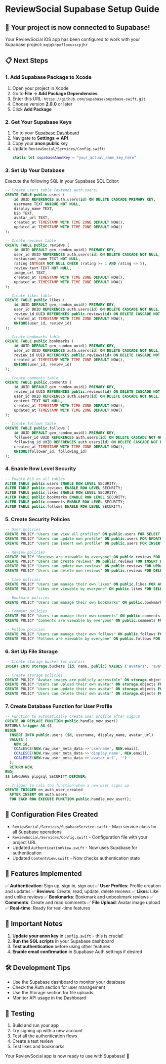# ReviewSocial Supabase Setup Guide

## 🚀 Your project is now connected to Supabase!

Your ReviewSocial iOS app has been configured to work with your Supabase project: `mqiqknpxfloxuxscpjhr`

## 📋 Next Steps

### 1. Add Supabase Package to Xcode

1. Open your project in Xcode
2. Go to **File → Add Package Dependencies**
3. Enter this URL: `https://github.com/supabase/supabase-swift.git`
4. Choose version **2.0.0** or later
5. Click **Add Package**

### 2. Get Your Supabase Keys

1. Go to your [Supabase Dashboard](https://app.supabase.com/project/mqiqknpxfloxuxscpjhr)
2. Navigate to **Settings → API**
3. Copy your **anon public** key
4. Update `ReviewSocial/Services/Config.swift`:
   ```swift
   static let supabaseAnonKey = "your_actual_anon_key_here"
   ```

### 3. Set Up Your Database

Execute the following SQL in your Supabase SQL Editor:

```sql
-- Create users table (extends auth.users)
CREATE TABLE public.users (
    id UUID REFERENCES auth.users(id) ON DELETE CASCADE PRIMARY KEY,
    username TEXT UNIQUE NOT NULL,
    display_name TEXT,
    bio TEXT,
    avatar_url TEXT,
    created_at TIMESTAMP WITH TIME ZONE DEFAULT NOW(),
    updated_at TIMESTAMP WITH TIME ZONE DEFAULT NOW()
);

-- Create reviews table
CREATE TABLE public.reviews (
    id UUID DEFAULT gen_random_uuid() PRIMARY KEY,
    user_id UUID REFERENCES auth.users(id) ON DELETE CASCADE NOT NULL,
    restaurant_name TEXT NOT NULL,
    rating INTEGER NOT NULL CHECK (rating >= 1 AND rating <= 5),
    review_text TEXT NOT NULL,
    image_url TEXT,
    created_at TIMESTAMP WITH TIME ZONE DEFAULT NOW(),
    updated_at TIMESTAMP WITH TIME ZONE DEFAULT NOW()
);

-- Create likes table
CREATE TABLE public.likes (
    id UUID DEFAULT gen_random_uuid() PRIMARY KEY,
    user_id UUID REFERENCES auth.users(id) ON DELETE CASCADE NOT NULL,
    review_id UUID REFERENCES public.reviews(id) ON DELETE CASCADE NOT NULL,
    created_at TIMESTAMP WITH TIME ZONE DEFAULT NOW(),
    UNIQUE(user_id, review_id)
);

-- Create bookmarks table
CREATE TABLE public.bookmarks (
    id UUID DEFAULT gen_random_uuid() PRIMARY KEY,
    user_id UUID REFERENCES auth.users(id) ON DELETE CASCADE NOT NULL,
    review_id UUID REFERENCES public.reviews(id) ON DELETE CASCADE NOT NULL,
    created_at TIMESTAMP WITH TIME ZONE DEFAULT NOW(),
    UNIQUE(user_id, review_id)
);

-- Create comments table
CREATE TABLE public.comments (
    id UUID DEFAULT gen_random_uuid() PRIMARY KEY,
    review_id UUID REFERENCES public.reviews(id) ON DELETE CASCADE NOT NULL,
    user_id UUID REFERENCES auth.users(id) ON DELETE CASCADE NOT NULL,
    content TEXT NOT NULL,
    created_at TIMESTAMP WITH TIME ZONE DEFAULT NOW(),
    updated_at TIMESTAMP WITH TIME ZONE DEFAULT NOW()
);

-- Create follows table
CREATE TABLE public.follows (
    id UUID DEFAULT gen_random_uuid() PRIMARY KEY,
    follower_id UUID REFERENCES auth.users(id) ON DELETE CASCADE NOT NULL,
    following_id UUID REFERENCES auth.users(id) ON DELETE CASCADE NOT NULL,
    created_at TIMESTAMP WITH TIME ZONE DEFAULT NOW(),
    UNIQUE(follower_id, following_id)
);
```

### 4. Enable Row Level Security

```sql
-- Enable RLS on all tables
ALTER TABLE public.users ENABLE ROW LEVEL SECURITY;
ALTER TABLE public.reviews ENABLE ROW LEVEL SECURITY;
ALTER TABLE public.likes ENABLE ROW LEVEL SECURITY;
ALTER TABLE public.bookmarks ENABLE ROW LEVEL SECURITY;
ALTER TABLE public.comments ENABLE ROW LEVEL SECURITY;
ALTER TABLE public.follows ENABLE ROW LEVEL SECURITY;
```

### 5. Create Security Policies

```sql
-- User policies
CREATE POLICY "Users can view all profiles" ON public.users FOR SELECT USING (true);
CREATE POLICY "Users can update own profile" ON public.users FOR UPDATE USING (auth.uid() = id);
CREATE POLICY "Users can insert own profile" ON public.users FOR INSERT WITH CHECK (auth.uid() = id);

-- Review policies
CREATE POLICY "Reviews are viewable by everyone" ON public.reviews FOR SELECT USING (true);
CREATE POLICY "Users can create reviews" ON public.reviews FOR INSERT WITH CHECK (auth.uid() = user_id);
CREATE POLICY "Users can update own reviews" ON public.reviews FOR UPDATE USING (auth.uid() = user_id);
CREATE POLICY "Users can delete own reviews" ON public.reviews FOR DELETE USING (auth.uid() = user_id);

-- Like policies
CREATE POLICY "Users can manage their own likes" ON public.likes FOR ALL USING (auth.uid() = user_id);
CREATE POLICY "Likes are viewable by everyone" ON public.likes FOR SELECT USING (true);

-- Bookmark policies
CREATE POLICY "Users can manage their own bookmarks" ON public.bookmarks FOR ALL USING (auth.uid() = user_id);

-- Comment policies
CREATE POLICY "Users can manage their own comments" ON public.comments FOR ALL USING (auth.uid() = user_id);
CREATE POLICY "Comments are viewable by everyone" ON public.comments FOR SELECT USING (true);

-- Follow policies
CREATE POLICY "Users can manage their own follows" ON public.follows FOR ALL USING (auth.uid() = follower_id);
CREATE POLICY "Follows are viewable by everyone" ON public.follows FOR SELECT USING (true);
```

### 6. Set Up File Storage

```sql
-- Create storage bucket for avatars
INSERT INTO storage.buckets (id, name, public) VALUES ('avatars', 'avatars', true);

-- Create storage policies
CREATE POLICY "Avatar images are publicly accessible" ON storage.objects FOR SELECT USING (bucket_id = 'avatars');
CREATE POLICY "Users can upload their own avatar" ON storage.objects FOR INSERT WITH CHECK (bucket_id = 'avatars' AND auth.uid()::text = (storage.foldername(name))[1]);
CREATE POLICY "Users can update their own avatar" ON storage.objects FOR UPDATE USING (bucket_id = 'avatars' AND auth.uid()::text = (storage.foldername(name))[1]);
CREATE POLICY "Users can delete their own avatar" ON storage.objects FOR DELETE USING (bucket_id = 'avatars' AND auth.uid()::text = (storage.foldername(name))[1]);
```

### 7. Create Database Function for User Profile

```sql
-- Function to automatically create user profile after signup
CREATE OR REPLACE FUNCTION public.handle_new_user()
RETURNS trigger AS $$
BEGIN
  INSERT INTO public.users (id, username, display_name, avatar_url)
  VALUES (
    NEW.id,
    COALESCE(NEW.raw_user_meta_data->>'username', NEW.email),
    COALESCE(NEW.raw_user_meta_data->>'display_name', NEW.email),
    COALESCE(NEW.raw_user_meta_data->>'avatar_url', '')
  );
  RETURN NEW;
END;
$$ LANGUAGE plpgsql SECURITY DEFINER;

-- Trigger to call the function when a new user signs up
CREATE TRIGGER on_auth_user_created
  AFTER INSERT ON auth.users
  FOR EACH ROW EXECUTE FUNCTION public.handle_new_user();
```

## 🔧 Configuration Files Created

- `ReviewSocial/Services/SupabaseService.swift` - Main service class for all Supabase operations
- `ReviewSocial/Services/Config.swift` - Configuration file with your project URL
- Updated `AuthenticationView.swift` - Now uses Supabase for authentication
- Updated `ContentView.swift` - Now checks authentication state

## 🎯 Features Implemented

✅ **Authentication**: Sign up, sign in, sign out
✅ **User Profiles**: Profile creation and updates
✅ **Reviews**: Create, read, update, delete reviews
✅ **Likes**: Like and unlike reviews
✅ **Bookmarks**: Bookmark and unbookmark reviews
✅ **Comments**: Create and read comments
✅ **File Upload**: Avatar image upload
✅ **Real-time**: Ready for real-time features

## 🚨 Important Notes

1. **Update your anon key** in `Config.swift` - this is crucial!
2. **Run the SQL scripts** in your Supabase dashboard
3. **Test authentication** before using other features
4. **Enable email confirmation** in Supabase Auth settings if desired

## 🛠 Development Tips

- Use the Supabase dashboard to monitor your database
- Check the Auth section for user management
- Use the Storage section for file uploads
- Monitor API usage in the Dashboard

## 📱 Testing

1. Build and run your app
2. Try signing up with a new account
3. Test all the authentication flows
4. Create a test review
5. Test likes and bookmarks

Your ReviewSocial app is now ready to use with Supabase! 🎉 